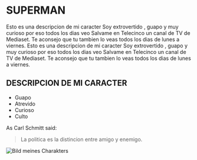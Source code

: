 
# SUPERMAN

Esto es una descripcion de mi caracter
Soy extrovertido , guapo y muy curioso
por eso todos los dias veo Salvame en Telecinco
un canal de TV de Mediaset.
Te aconsejo que tu tambien lo veas todos los dias de 
lunes a viernes.
Esto es una descripcion de mi caracter
Soy extrovertido , guapo y muy curioso
por eso todos los dias veo Salvame en Telecinco
un canal de TV de Mediaset.
Te aconsejo que tu tambien lo veas todos los dias de 
lunes a viernes.

## DESCRIPCION DE MI CARACTER

* Guapo
* Atrevido
* Curioso
* Culto

As Carl Schmitt said:

> La politica es
> la distincion entre amigo y enemigo.

![Bild meines Charakters](https://sites.google.com/site/pelopicozoo/_/rsrc/1467132585930/animales-de-la-sabana/leon/LEON.jpg)